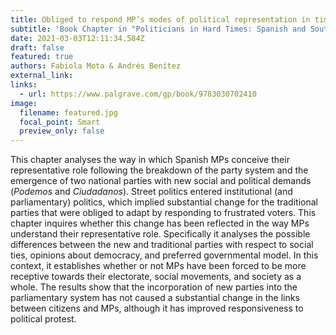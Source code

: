 ```yaml
---
title: Obliged to respond MP’s modes of political representation in times of political renewal (2021)
subtitle: 'Book Chapter in "Politicians in Hard Times: Spanish and South European MPs Facing Citizens after the Great Recession" '
date: 2021-03-03T12:11:34.584Z
draft: false
featured: true
authors: Fabiola Mota & Andrés Benítez
external_link: 
links:
  - url: https://www.palgrave.com/gp/book/9783030702410
image:
  filename: featured.jpg
  focal_point: Smart
  preview_only: false
---
```

This chapter analyses the way in which Spanish MPs conceive their representative role following the breakdown of the party system and the emergence of two national parties with new social and political demands (*Podemos* and *Ciudadanos*). Street politics entered institutional (and parliamentary) politics, which implied substantial change for the traditional parties that were obliged to adapt by responding to frustrated voters. This chapter inquires whether this change has been reflected in the way MPs understand their representative role. Specifically it analyses the possible differences between the new and traditional parties with respect to social ties, opinions about democracy, and preferred governmental model. In this context, it establishes whether or not MPs have been forced to be more receptive towards their electorate, social movements, and society as a whole. The results show that the incorporation of new parties into the parliamentary system has not caused a substantial change in the links between citizens and MPs, although it has improved responsiveness to political protest.
